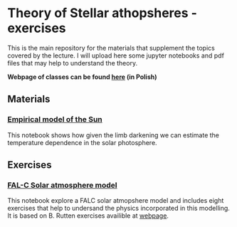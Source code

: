# Theory of Stellar athopsheres - exercises

This is the main repository for the materials that supplement the topics covered by the lecture. 
I will upload here some jupyter notebooks and pdf files that may help to understand the theory.

**Webpage of classes can be found [here](https://www.rozanskit.com/teaching/tag1920/) (in Polish)**

## Materials

### [Empirical model of the Sun](Empirical%20model%20of%20the%20Sun.ipynb)

This notebook shows how given the limb darkening we can estimate the temperature dependence in the solar photosphere.

## Exercises

### [FAL-C Solar atmosphere model](FAL-C%20Solar%20atmosphere%20model.ipynb)

This notebook explore a FALC solar atmopshere model and includes eight exercises that help to undersand the physics incorporated in this modelling. It is based on B. Rutten exercises availible at [webpage](https://www.staff.science.uu.nl/~rutte101/).

